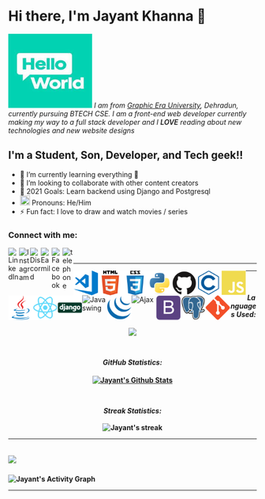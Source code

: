 # Hi there, I'm Jayant Khanna 👋
<img src="images_used/image1.jpeg" height="150px" width="170px">
<i>I am from <a href="https://www.geu.ac.in/" target="_blank">Graphic Era University</a>, Dehradun, currently pursuing BTECH CSE.
    I am a front-end web developer currently making my way to a full stack developer and I <span style="font-weight:600;"> LOVE</span> reading about new technologies and new website designs
</i>

## I'm a Student, Son, Developer, and Tech geek!!

- 🌱 I’m currently learning everything 🤣
- 👯 I’m looking to collaborate with other content creators
- 🥅 2021 Goals: Learn backend using Django and Postgresql
- <img src="https://media4.giphy.com/media/fnSUqVP4VBp5nreSul/200w.webp?cid=ecf05e47luuw7ma928fwfeif9s6989wr336iynpvkwpulsdb&rid=200w.webp&ct=g" height="20vw" width="20vw"> Pronouns: He/Him
- ⚡ Fun fact: I love to draw and watch movies / series
### Connect with me:
<a href="https://www.linkedin.com/in/jayant-khanna-66a274185/" target="_blank"><img align="left" alt="LinkedIn" width="22px" src="https://img.icons8.com/color/48/000000/linkedin-2--v2.png" /></a>
<a href="https://www.instagram.com/jayant_khanna1/" target="_blank"><img align="left" alt="Instagram" width="22px" src="https://img.icons8.com/color/48/000000/instagram-new--v2.png" /></a>
<a href="https://discordapp.com/users/758246703072804884/" target="_blank"><img align="left" alt="Discord" width="22px" src="https://img.icons8.com/ultraviolet/40/000000/discord--v1.png" /></a>
<a href="mailto:jayantkhanna3105@gmail.com" target="_blank"><img align="left" alt="Eamil" width="22px" src="https://img.icons8.com/color/48/000000/gmail--v2.png" /></a>
<a href="https://www.facebook.com/jayant.khanna.1612/" target="_blank"><img align="left" alt="Facebook" width="22px" src="https://img.icons8.com/color/48/000000/facebook-circled--v3.png" /></a>
<a href="tel:+918755429982"><img align="left" alt="telephone" width="22px" src="https://img.icons8.com/ios-glyphs/30/000000/missed-call--v2.png" /></a>
<br />
<hr>
<img align="left" alt="Visual Studio Code" width="50px" src="https://raw.githubusercontent.com/github/explore/80688e429a7d4ef2fca1e82350fe8e3517d3494d/topics/visual-studio-code/visual-studio-code.png" />
<img align="left" alt="HTML5" width="50px" src="https://raw.githubusercontent.com/github/explore/80688e429a7d4ef2fca1e82350fe8e3517d3494d/topics/html/html.png" />
<img align="left" alt="CSS3" width="50px" src="https://raw.githubusercontent.com/github/explore/80688e429a7d4ef2fca1e82350fe8e3517d3494d/topics/css/css.png" />
<img align="left" alt="Python" width="50px" src="https://github.com/devicons/devicon/blob/master/icons/python/python-original.svg" />
<img align="left" alt="GitHub" width="50px" src="https://github.com/devicons/devicon/blob/master/icons/github/github-original.svg" />
<img align="left" alt="C Programming Language" width="50px" src="https://github.com/devicons/devicon/blob/master/icons/c/c-line.svg" />
<img align="left" alt="Javascript" width="50px" src="https://github.com/devicons/devicon/blob/master/icons/javascript/javascript-plain.svg" />
<img align="left" alt="Java Language" width="50px" src="https://github.com/devicons/devicon/blob/master/icons/java/java-original.svg" />
<img align="left" alt="ReactJS" width="50px" src="https://github.com/devicons/devicon/blob/master/icons/react/react-original.svg" />
<img align="left" alt="Django" width="50px" src="https://github.com/devicons/devicon/blob/master/icons/django/django-original.svg" />
<img align="left" alt="Java swing" width="50px" src="" />
<img align="left" alt="Jquery" width="50px" src="https://github.com/devicons/devicon/blob/master/icons/jquery/jquery-original.svg" />
<img align="left" alt="Ajax" width="50px" src="" />
<img align="left" alt="Bootstrap" width="50px" src="https://github.com/devicons/devicon/blob/master/icons/bootstrap/bootstrap-plain.svg" />
<img align="left" alt="postgresql" width="50px" src="https://github.com/devicons/devicon/blob/master/icons/postgresql/postgresql-original.svg" />
<img align="left" alt="Git" width="50px" src="https://github.com/devicons/devicon/blob/master/icons/git/git-original.svg" />
<hr>
<br>
<p align="center"><b><i>Languages Used:</i><b><br><br>
<a href="https://github.com/jayantkhanna1">
  <img align="center" src="https://github-readme-stats.vercel.app/api/top-langs/?username=jayantkhanna1&theme=dark&hide_langs_below=1" />
    </a></p>
    <br />

<p align="center"><b><i>GitHub Statistics:</i><b><br><br>
<a href="https://github.com/jayantkhanna1">
 <img align="center" src="https://github-readme-stats.vercel.app/api?username=jayantkhanna1&show_icons=true&theme=dark&line_height=27" alt="Jayant's Github Stats"/>
    </a></p></div><br>
<div>
  <p align="center"><b><i>Streak Statistics:</i></b><br><br>
    <img alt="Jayant's streak" src="https://github-readme-streak-stats.herokuapp.com/?user=jayantkhanna1&theme=dark&hide_border=true"/>
  </p>
</div>
<hr>
  <h2 align="left"><img src="https://readme-typing-svg.herokuapp.com?font=times+new+roman&color=FFFFFF&lines=Graph+of+Statistics:"></h2>
  <img alt="Jayant's Activity Graph" src="https://activity-graph.herokuapp.com/graph?username=jayantkhanna1&bg_color=1F222E&color=F8D866&line=F85D7F&point=FFFFFF&hide_border=true" />
<hr>